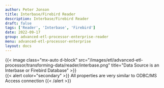 ```yaml
---
author: Peter Jonson
title: Interbase/Firebird Reader
description: Interbase/Firebird Reader
draft: false
tags: ['Reader', 'Interbase', 'Firebird']
date: 2022-09-17
group: advanced-etl-processor-enterprise-reader
menu: advanced-etl-processor-enterprise
layout: docs
---
```


{{< image class="mx-auto d-block"  src="/images/etl/advanced-etl-processor/transforming-data/reader/interbase.png" title="Data Source is an Interbase or Firebird Database" >}}
\
{{< alert color="secondary" >}}
All properties are very similar to ODBC/MS Access connection
{{< /alert >}}
